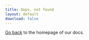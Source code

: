 ```yaml
---
title: Oops, not found
layout: default
download: false
---
```


[Go back](/) to the homepage of our docs.

<img class="undraw-svg" src="/images/undraw_page_not_found.svg" alt="">
